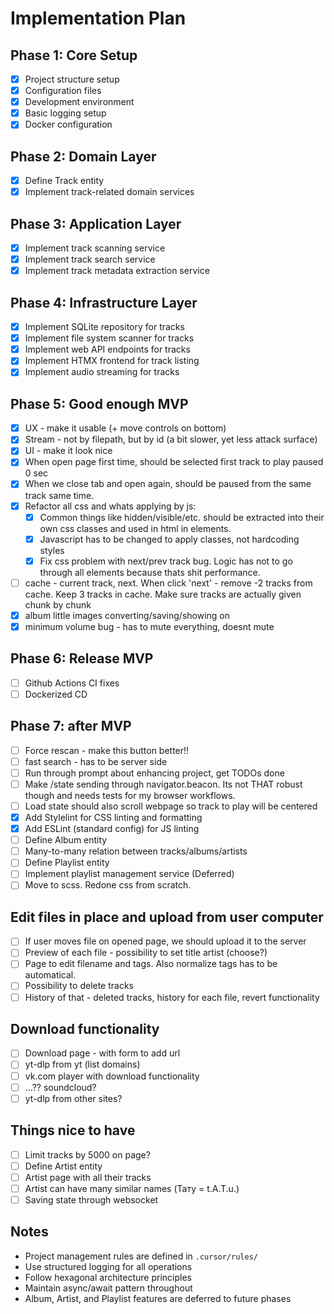 # Implementation Plan

## Phase 1: Core Setup
- [x] Project structure setup
- [x] Configuration files
- [x] Development environment
- [x] Basic logging setup
- [x] Docker configuration

## Phase 2: Domain Layer
- [x] Define Track entity
- [x] Implement track-related domain services

## Phase 3: Application Layer
- [x] Implement track scanning service
- [x] Implement track search service
- [x] Implement track metadata extraction service

## Phase 4: Infrastructure Layer
- [x] Implement SQLite repository for tracks
- [x] Implement file system scanner for tracks
- [x] Implement web API endpoints for tracks
- [x] Implement HTMX frontend for track listing
- [x] Implement audio streaming for tracks

## Phase 5: Good enough MVP

- [x] UX - make it usable (+ move controls on bottom)
- [x] Stream - not by filepath, but by id (a bit slower, yet less attack surface)
- [x] UI - make it look nice
- [x] When open page first time, should be selected first track to play paused 0 sec
- [x] When we close tab and open again, should be paused from the same track same time.
- [x] Refactor all css and whats applying by js:
  - [x] Common things like hidden/visible/etc. should be extracted into their own css classes and used in html in elements.
  - [x] Javascript has to be changed to apply classes, not hardcoding styles
  - [x] Fix css problem with next/prev track bug. Logic has not to go through all elements because thats shit performance.
- [ ] cache - current track, next. When click 'next' - remove -2 tracks from cache. Keep 3 tracks in cache. Make sure tracks are actually given chunk by chunk
- [x] album little images converting/saving/showing on
- [x] minimum volume bug - has to mute everything, doesnt mute

## Phase 6: Release MVP

- [ ] Github Actions CI fixes
- [ ] Dockerized CD

## Phase 7: after MVP

- [ ] Force rescan - make this button better!!
- [ ] fast search - has to be server side
- [ ] Run through prompt about enhancing project, get TODOs done
- [ ] Make /state sending through navigator.beacon. Its not THAT robust though and needs tests for my browser workflows.
- [ ] Load state should also scroll webpage so track to play will be centered
- [x] Add Stylelint for CSS linting and formatting
- [x] Add ESLint (standard config) for JS linting
- [ ] Define Album entity
- [ ] Many-to-many relation between tracks/albums/artists
- [ ] Define Playlist entity
- [ ] Implement playlist management service (Deferred)
- [ ] Move to scss. Redone css from scratch.

## Edit files in place and upload from user computer

- [ ] If user moves file on opened page, we should upload it to the server
- [ ] Preview of each file - possibility to set title artist (choose?)
- [ ] Page to edit filename and tags. Also normalize tags has to be automatical.
- [ ] Possibility to delete tracks
- [ ] History of that - deleted tracks, history for each file, revert functionality

## Download functionality

- [ ] Download page - with form to add url
- [ ] yt-dlp from yt (list domains)
- [ ] vk.com player with download functionality
- [ ] ...?? soundcloud?
- [ ] yt-dlp from other sites?

## Things nice to have

- [ ] Limit tracks by 5000 on page?
- [ ] Define Artist entity
- [ ] Artist page with all their tracks
- [ ] Artist can have many similar names (Тату = t.A.T.u.)
- [ ] Saving state through websocket

## Notes
- Project management rules are defined in `.cursor/rules/`
- Use structured logging for all operations
- Follow hexagonal architecture principles
- Maintain async/await pattern throughout
- Album, Artist, and Playlist features are deferred to future phases
